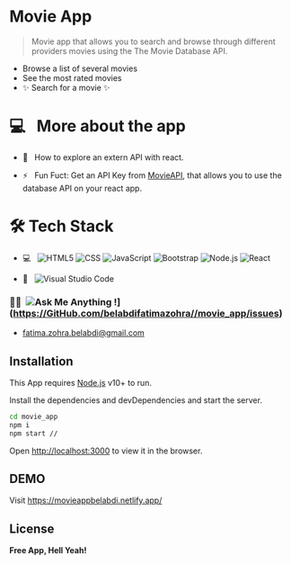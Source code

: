 # Movie App


>Movie app that allows you to search and browse through different providers movies using the The Movie Database API.

- Browse a list of several movies
- See the most rated movies
- ✨  Search for a  movie   ✨ 
###

# 💻 &nbsp; More about the app

- 🤔 &nbsp; How to explore an extern API with react.

- ⚡ &nbsp; Fun Fuct:  Get an API Key from  [MovieAPI](https://developers.themoviedb.org/3/getting-started), that allows you to use the database API on your react app.

# 🛠 Tech Stack

- 💻 &nbsp;
   ![HTML5](https://img.shields.io/badge/-HTML5-333333?style=flat&logo=HTML5)
  ![CSS](https://img.shields.io/badge/-CSS-333333?style=flat&logo=CSS3&logoColor=1572B6)
  ![JavaScript](https://img.shields.io/badge/-JavaScript-333333?style=flat&logo=javascript)
  ![Bootstrap](https://img.shields.io/badge/-Bootstrap-333333?style=flat&logo=bootstrap&logoColor=563D7C)
  ![Node.js](https://img.shields.io/badge/-Node.js-333333?style=flat&logo=node.js)
  ![React](https://img.shields.io/badge/-React-333333?style=flat&logo=react)

- 🔧 &nbsp;
  ![Visual Studio Code](https://img.shields.io/badge/-Visual%20Studio%20Code-333333?style=flat&logo=visual-studio-code&logoColor=007ACC)

### 🤝🏻 &nbsp;![Ask Me Anything !](https://img.shields.io/badge/Ask%20me-anything-1abc9c.svg)](https://GitHub.com/belabdifatimazohra//movie_app/issues)
- fatima.zohra.belabdi@gmail.com


## Installation

This App requires [Node.js](https://nodejs.org/) v10+ to run.

Install the dependencies and devDependencies and start the server.

```sh
cd movie_app
npm i
npm start //
```
Open [http://localhost:3000](http://localhost:3000) to view it in the browser.

## DEMO
Visit https://movieappbelabdi.netlify.app/ 
## License

**Free App, Hell Yeah!**

